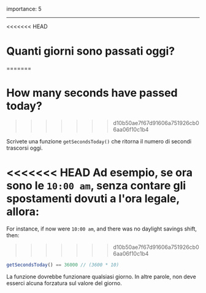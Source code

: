 importance: 5

---

<<<<<<< HEAD
# Quanti giorni sono passati oggi?
=======
# How many seconds have passed today?
>>>>>>> d10b50ae7f67d91606a751926cb06aa06f10c1b4

Scrivete una funzione `getSecondsToday()` che ritorna il numero di secondi trascorsi oggi.

<<<<<<< HEAD
Ad esempio, se ora sono le `10:00 am`, senza contare gli spostamenti dovuti a l'ora legale, allora:
=======
For instance, if now were `10:00 am`, and there was no daylight savings shift, then:
>>>>>>> d10b50ae7f67d91606a751926cb06aa06f10c1b4

```js
getSecondsToday() == 36000 // (3600 * 10)
```

La funzione dovrebbe funzionare qualsiasi giorno. In altre parole, non deve esserci alcuna forzatura sul valore del giorno.
